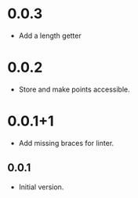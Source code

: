 # 0.0.3

- Add a length getter

# 0.0.2

- Store and make points accessible.

# 0.0.1+1

- Add missing braces for linter.

## 0.0.1

- Initial version.
